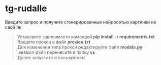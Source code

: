 # tg-rudalle
Введите запрос и получите сгенерированные нейросетью картинки на свой пк


> Установите зависимости командой **pip install -r requirements.txt**<br>
> Введите прокси в файл **proxies.txt**<br>
> Для изменения типа прокси редактируйте файл **models.py**<br>
> .session файл перенесите в папку **ss**<br>
> Далее запустите и пользуйтесь!
